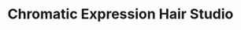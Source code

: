---
title: "Chromatic Expression Hair Studio"
url: /abingdon/chromatic-expression-hair-studio/
shop: Friseur
---